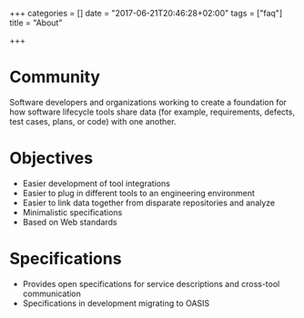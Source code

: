 +++
categories = []
date = "2017-06-21T20:46:28+02:00"
tags = ["faq"]
title = "About"

+++

# Community

Software developers and organizations working to create a foundation for how software lifecycle tools share data (for example, requirements, defects, test cases, plans, or code) with one another.

# Objectives

* Easier development of tool integrations
* Easier to plug in different tools to an engineering environment
* Easier to link data together from disparate repositories and analyze
* Minimalistic specifications
* Based on Web standards

# Specifications

* Provides open specifications for service descriptions and cross-tool communication
* Specifications in development migrating to OASIS
